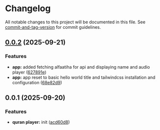 # Changelog

All notable changes to this project will be documented in this file. See [commit-and-tag-version](https://github.com/absolute-version/commit-and-tag-version) for commit guidelines.

## [0.0.2](https://github.com/issamzk/quran-player/compare/v0.0.1...v0.0.2) (2025-09-21)


### Features

* **app:** added fetching alfaatiha for api and displaying name and audio player ([627891e](https://github.com/issamzk/quran-player/commit/627891ef44daedc2c584ebac084f6278e7660781))
* **app:** app reset to basic hello world title  and tailwindcss installation and configuration ([68e82d9](https://github.com/issamzk/quran-player/commit/68e82d9c57d55c8e70a545c0767f388fe469df23))

## 0.0.1 (2025-09-20)


### Features

* **quran player:** init ([acd60d8](https://github.com/issamzk/quran-player/commit/acd60d8d009c2f45246623f07975b77bec8bd1bb))
